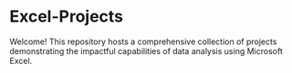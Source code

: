 # Excel-Projects
Welcome! This repository hosts a comprehensive collection of projects demonstrating the impactful capabilities of data analysis using Microsoft Excel.
